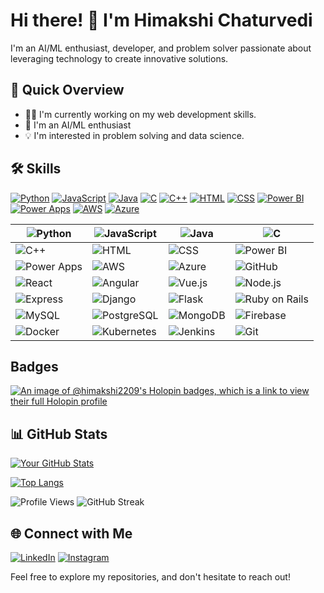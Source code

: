 # Hi there! 👋 I'm Himakshi Chaturvedi

I'm an AI/ML enthusiast, developer, and problem solver passionate about leveraging technology to create innovative solutions.

## 🚀 Quick Overview

- 👨‍💻 I'm currently working on my web development skills.
- 🌱 I'm an AI/ML enthusiast
- 💡 I'm interested in problem solving and data science.

## 🛠️ Skills

[![Python](https://img.shields.io/badge/Python-Intermediate-yellow?style=for-the-badge&logo=python&logoColor=white)](https://www.python.org/)
[![JavaScript](https://img.shields.io/badge/JavaScript-Intermediate-yellow?style=for-the-badge&logo=javascript&logoColor=white)](https://developer.mozilla.org/en-US/docs/Web/JavaScript)
[![Java](https://img.shields.io/badge/Java-Intermediate-yellow?style=for-the-badge&logo=java&logoColor=white)](https://www.java.com/)
[![C](https://img.shields.io/badge/C-Intermediate-yellow?style=for-the-badge&logo=c&logoColor=white)](https://en.cppreference.com/w/c/language)
[![C++](https://img.shields.io/badge/C++-Intermediate-yellow?style=for-the-badge&logo=cplusplus&logoColor=white)](https://www.cplusplus.com/)
[![HTML](https://img.shields.io/badge/HTML-Intermediate-yellow?style=for-the-badge&logo=html5&logoColor=white)](https://developer.mozilla.org/en-US/docs/Web/HTML)
[![CSS](https://img.shields.io/badge/CSS-Intermediate-yellow?style=for-the-badge&logo=css3&logoColor=white)](https://developer.mozilla.org/en-US/docs/Web/CSS)
[![Power BI](https://img.shields.io/badge/Power%20BI-Advanced-green?style=for-the-badge&logo=powerbi&logoColor=white)](https://powerbi.microsoft.com/)
[![Power Apps](https://img.shields.io/badge/Power%20Apps-Advanced-green?style=for-the-badge&logo=microsoftpowerapps&logoColor=white)](https://powerapps.microsoft.com/)
[![AWS](https://img.shields.io/badge/AWS-Intermediate-yellow?style=for-the-badge&logo=amazonaws&logoColor=white)](https://aws.amazon.com/)
[![Azure](https://img.shields.io/badge/Azure-Intermediate-yellow?style=for-the-badge&logo=microsoftazure&logoColor=white)](https://azure.microsoft.com/)

| ![Python](https://img.shields.io/badge/Python-Intermediate-yellow?style=for-the-badge&logo=python&logoColor=white) | ![JavaScript](https://img.shields.io/badge/JavaScript-Intermediate-yellow?style=for-the-badge&logo=javascript&logoColor=white) | ![Java](https://img.shields.io/badge/Java-Intermediate-yellow?style=for-the-badge&logo=java&logoColor=white) | ![C](https://img.shields.io/badge/C-Intermediate-yellow?style=for-the-badge&logo=c&logoColor=white) |
| --- | --- | --- | --- |
| ![C++](https://img.shields.io/badge/C++-Intermediate-yellow?style=for-the-badge&logo=cplusplus&logoColor=white) | ![HTML](https://img.shields.io/badge/HTML-Intermediate-yellow?style=for-the-badge&logo=html5&logoColor=white) | ![CSS](https://img.shields.io/badge/CSS-Intermediate-yellow?style=for-the-badge&logo=css3&logoColor=white) | ![Power BI](https://img.shields.io/badge/Power%20BI-Advanced-green?style=for-the-badge&logo=powerbi&logoColor=white) |
| ![Power Apps](https://img.shields.io/badge/Power%20Apps-Advanced-green?style=for-the-badge&logo=microsoftpowerapps&logoColor=white) | ![AWS](https://img.shields.io/badge/AWS-Intermediate-yellow?style=for-the-badge&logo=amazonaws&logoColor=white) | ![Azure](https://img.shields.io/badge/Azure-Intermediate-yellow?style=for-the-badge&logo=microsoftazure&logoColor=white) | ![GitHub](https://img.shields.io/badge/GitHub-Profile-blue?style=for-the-badge&logo=github&logoColor=white) |
| ![React](https://img.shields.io/badge/React-Intermediate-yellow?style=for-the-badge&logo=react&logoColor=white) | ![Angular](https://img.shields.io/badge/Angular-Intermediate-yellow?style=for-the-badge&logo=angular&logoColor=white) | ![Vue.js](https://img.shields.io/badge/Vue.js-Intermediate-yellow?style=for-the-badge&logo=vue.js&logoColor=white) | ![Node.js](https://img.shields.io/badge/Node.js-Intermediate-yellow?style=for-the-badge&logo=node.js&logoColor=white) |
| ![Express](https://img.shields.io/badge/Express-Intermediate-yellow?style=for-the-badge&logo=express&logoColor=white) | ![Django](https://img.shields.io/badge/Django-Intermediate-yellow?style=for-the-badge&logo=django&logoColor=white) | ![Flask](https://img.shields.io/badge/Flask-Intermediate-yellow?style=for-the-badge&logo=flask&logoColor=white) | ![Ruby on Rails](https://img.shields.io/badge/Ruby%20on%20Rails-Intermediate-yellow?style=for-the-badge&logo=rubyonrails&logoColor=white) |
| ![MySQL](https://img.shields.io/badge/MySQL-Intermediate-yellow?style=for-the-badge&logo=mysql&logoColor=white) | ![PostgreSQL](https://img.shields.io/badge/PostgreSQL-Intermediate-yellow?style=for-the-badge&logo=postgresql&logoColor=white) | ![MongoDB](https://img.shields.io/badge/MongoDB-Intermediate-yellow?style=for-the-badge&logo=mongodb&logoColor=white) | ![Firebase](https://img.shields.io/badge/Firebase-Intermediate-yellow?style=for-the-badge&logo=firebase&logoColor=white) |
| ![Docker](https://img.shields.io/badge/Docker-Intermediate-yellow?style=for-the-badge&logo=docker&logoColor=white) | ![Kubernetes](https://img.shields.io/badge/Kubernetes-Intermediate-yellow?style=for-the-badge&logo=kubernetes&logoColor=white) | ![Jenkins](https://img.shields.io/badge/Jenkins-Intermediate-yellow?style=for-the-badge&logo=jenkins&logoColor=white) | ![Git](https://img.shields.io/badge/Git-Intermediate-yellow?style=for-the-badge&logo=git&logoColor=white) |


## Badges
[![An image of @himakshi2209's Holopin badges, which is a link to view their full Holopin profile](https://holopin.me/himakshi2209)](https://holopin.io/@himakshi2209)


## 📊 GitHub Stats

[![Your GitHub Stats](https://github-readme-stats.vercel.app/api?username=himakshi2209&show_icons=true&count_private=true&hide=contribs,prs&theme=radical)](https://github.com/himakshi2209)

[![Top Langs](https://github-readme-stats.vercel.app/api/top-langs/?username=himakshi2209&layout=compact&theme=radical)](https://github.com/himakshi2209)

![Profile Views](https://komarev.com/ghpvc/?username=himakshi2209)
![GitHub Streak](https://github-readme-streak-stats.herokuapp.com/?user=himakshi2209&theme=radical)

## 🌐 Connect with Me

[![LinkedIn](https://img.shields.io/badge/LinkedIn-Connect-blue)](https://www.linkedin.com/in/himakshi-chaturvedi-928370223)
[![Instagram](https://img.shields.io/badge/Instagram-Follow-E4405F)](https://www.instagram.com/himakshiiii_/)

Feel free to explore my repositories, and don't hesitate to reach out!


<!--
**himakshi2209/himakshi2209** is a ✨ _special_ ✨ repository because its `README.md` (this file) appears on your GitHub profile.

Here are some ideas to get you started:

- 🔭 I’m currently working on ...
- 🌱 I’m currently learning ...
- 👯 I’m looking to collaborate on ...
- 🤔 I’m looking for help with ...
- 💬 Ask me about ...
- 📫 How to reach me: ...
- 😄 Pronouns: ...
- ⚡ Fun fact: ...
-->
